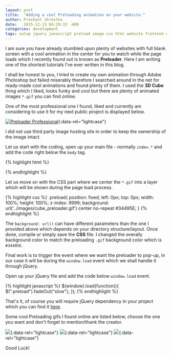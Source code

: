 ```yaml
---
layout: post
title:  "Adding a cool Preloading animation on your website."
author: Prashant Shrestha
date:   2015-12-13 04:29:33 -400
categories: development
tags: setup jquery javascript preload image css html website frontend design style
---
```


I am sure you have already stumbled upon plenty of websites with full blank screen with a cool animation in the center for you to watch while the page loads which I recently found out is known as **Preloader**. Here I am writing one of the shortest tutorials I've ever written in this blog.

I shall be honest to you, I tried to create my own animation through Adobe Photoshop but failed miserably therefore I searched around in the net for ready-made cool animations and found plenty of them. I used the **3D Cube** thing which I liked, looks funky and cool but there are plenty of animated images `*.gif` you can find online.

One of the most professional one I found, liked and currently am considering to use it for my next public project is displayed below.

[![Preloader Professional](https://mir-s3-cdn-cf.behance.net/project_modules/disp/5e153020180373.562e6fcb9c769.gif)](https://mir-s3-cdn-cf.behance.net/project_modules/disp/5e153020180373.562e6fcb9c769.gif){:data-rel="lightcase"}

I did not use third party image hosting site in order to keep the ownership of the image intact.

Let us start with the coding, open up your main file - normally `index.*` and add the code right below the `body` tag.

{% highlight html %}
<div class="preload"></div>
{% endhighlight %}

Let us move on with the CSS part where we center the `*.gif` into a layer which will be shown during the page load process.

{% highlight css %}
.preload{
    position: fixed;
    left: 0px;
    top: 0px;
    width: 100%;
    height: 100%;
    z-index: 9999;
    background: url('../images/cube_preloader.gif') center no-repeat #34495E;
}
{% endhighlight %}

The `background: url()` can have different parameters than the one I provided above which depends on your directory structure/layout. Once done, compile or simply save the **CSS** file. I changed the overally background color to match the preloading `.gif` background color which is `#34495E`.

Final work is to trigger the event where we want the preloader to pop-up, in our case it will be during the `window.load` event which we shall handle it through jQuery.

Open up your jQuery file and add the code below `window.load` event.

{% highlight javascript %}
$(window).load(function(){
    $(".preload").fadeOut("slow");
});
{% endhighlight %}

That's it, of course you will require jQuery dependency in your project which you can find it [here](https://code.jquery.com/).

Some cool Preloading gifs I found online are listed below, choose the one you want and don't forget to mention/thank the creator.

[![](https://s-media-cache-ak0.pinimg.com/originals/90/80/60/9080607321ab98fa3e70dd24b2513a20.gif)](https://s-media-cache-ak0.pinimg.com/originals/90/80/60/9080607321ab98fa3e70dd24b2513a20.gif){:data-rel="lightcase"}
[![](http://netdna.webdesignerdepot.com/uploads/2013/07/dribble_gif.gif)](http://netdna.webdesignerdepot.com/uploads/2013/07/dribble_gif.gif){:data-rel="lightcase"}
[![](http://netdna.webdesignerdepot.com/uploads/2013/07/bike.gif)](http://netdna.webdesignerdepot.com/uploads/2013/07/bike.gif){:data-rel="lightcase"}

Good Luck!
